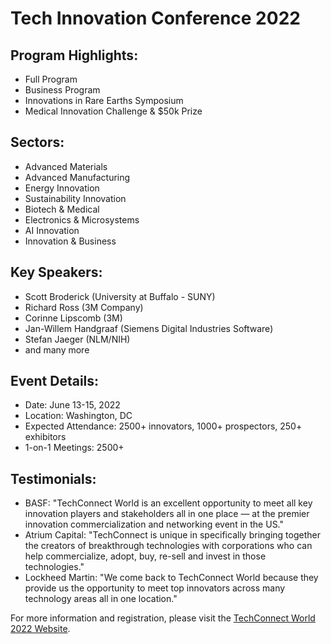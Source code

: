 # Tech Innovation Conference 2022

## Program Highlights:
- Full Program
- Business Program
- Innovations in Rare Earths Symposium
- Medical Innovation Challenge & $50k Prize

## Sectors:
- Advanced Materials
- Advanced Manufacturing
- Energy Innovation
- Sustainability Innovation
- Biotech & Medical
- Electronics & Microsystems
- AI Innovation
- Innovation & Business

## Key Speakers:
- Scott Broderick (University at Buffalo - SUNY)
- Richard Ross (3M Company)
- Corinne Lipscomb (3M)
- Jan-Willem Handgraaf (Siemens Digital Industries Software)
- Stefan Jaeger (NLM/NIH)
- and many more

## Event Details:
- Date: June 13-15, 2022
- Location: Washington, DC
- Expected Attendance: 2500+ innovators, 1000+ prospectors, 250+ exhibitors
- 1-on-1 Meetings: 2500+

## Testimonials:
- BASF: "TechConnect World is an excellent opportunity to meet all key innovation players and stakeholders all in one place — at the premier innovation commercialization and networking event in the US."
- Atrium Capital: "TechConnect is unique in specifically bringing together the creators of breakthrough technologies with corporations who can help commercialize, adopt, buy, re-sell and invest in those technologies."
- Lockheed Martin: "We come back to TechConnect World because they provide us the opportunity to meet top innovators across many technology areas all in one location."

For more information and registration, please visit the [TechConnect World 2022 Website](https://www.techconnectworld.com/World2022/).